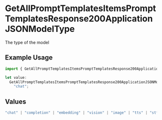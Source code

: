 # GetAllPromptTemplatesItemsPromptTemplatesResponse200ApplicationJSONModelType

The type of the model

## Example Usage

```typescript
import { GetAllPromptTemplatesItemsPromptTemplatesResponse200ApplicationJSONModelType } from "@orq-ai/node/models/operations";

let value:
  GetAllPromptTemplatesItemsPromptTemplatesResponse200ApplicationJSONModelType =
    "chat";
```

## Values

```typescript
"chat" | "completion" | "embedding" | "vision" | "image" | "tts" | "stt" | "rerank" | "moderations"
```